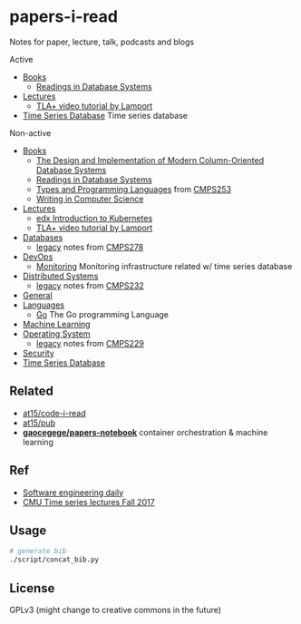 # papers-i-read

Notes for paper, lecture, talk, podcasts and blogs

Active

- [Books](book)
  - [Readings in Database Systems](book/redbook)
- [Lectures](lecture)
  - [TLA+ video tutorial by Lamport](lecture/lamport-tlaplus)
- [Time Series Database](tsdb) Time series database

Non-active

- [Books](book)
  - [The Design and Implementation of Modern Column-Oriented Database Systems](book/column-db)
  - [Readings in Database Systems](book/redbook)
  - [Types and Programming Languages](book/tapl) from [CMPS253](https://courses.soe.ucsc.edu/courses/cmps253)
  - [Writing in Computer Science](book/writing-cs)
- [Lectures](lecture)
  - [edx Introduction to Kubernetes](lecture/edx-k8s-intro)
  - [TLA+ video tutorial by Lamport](lecture/lamport-tlaplus)
- [Databases](db)
  - [legacy](db/legacy) notes from [CMPS278](https://courses.soe.ucsc.edu/courses/cmps278)
- [DevOps](devops)
  - [Monitoring](devops/monitoring) Monitoring infrastructure related w/ time series database
- [Distributed Systems](distsys)
  - [legacy](distsys/legacy) notes from [CMPS232](https://github.com/palvaro/CMPS232-Fall16)
- [General](general)
- [Languages](lang)
  - [Go](lang/go) The Go programming Language
- [Machine Learning](ml)
- [Operating System](os)
  - [legacy](os/legacy) notes from [CMPS229](https://courses.soe.ucsc.edu/courses/cmps229/)
- [Security](security)
- [Time Series Database](tsdb)

## Related

- [at15/code-i-read](https://github.com/at15/code-i-read)
- [at15/pub](https://github.com/at15/pub)
- **[gaocegege/papers-notebook](https://github.com/gaocegege/papers-notebook)** container orchestration & machine learning

## Ref

- [Software engineering daily](https://softwareengineeringdaily.com/category/podcast/)
- [CMU Time series lectures Fall 2017](http://db.cs.cmu.edu/seminar2017/)

## Usage

````bash
# generate bib
./script/concat_bib.py
````

## License

GPLv3 (might change to creative commons in the future)
